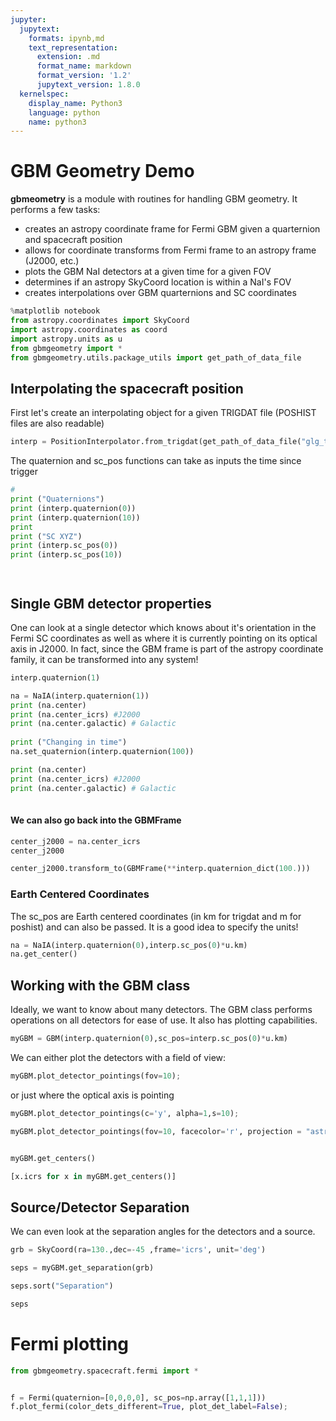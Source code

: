 ```yaml
---
jupyter:
  jupytext:
    formats: ipynb,md
    text_representation:
      extension: .md
      format_name: markdown
      format_version: '1.2'
      jupytext_version: 1.8.0
  kernelspec:
    display_name: Python3
    language: python
    name: python3
---
```


<!-- #region -->
# GBM Geometry Demo


**gbmeometry** is a module with routines for handling GBM geometry. It performs a few tasks:
* creates an astropy coordinate frame for Fermi GBM given a quarternion and spacecraft position
* allows for coordinate transforms from Fermi frame to an astropy frame (J2000, etc.)
* plots the GBM NaI detectors at a given time for a given FOV
* determines if an astropy SkyCoord location is within a NaI's FOV
* creates interpolations over GBM quarternions and SC coordinates

<!-- #endregion -->

```python
%matplotlib notebook
from astropy.coordinates import SkyCoord
import astropy.coordinates as coord
import astropy.units as u
from gbmgeometry import *
from gbmgeometry.utils.package_utils import get_path_of_data_file


```

## Interpolating the spacecraft position
First let's create an interpolating object for a given TRIGDAT file (POSHIST files are also readable)


```python
interp = PositionInterpolator.from_trigdat(get_path_of_data_file("glg_trigdat_all_bn080916009_v02.fit"))
```

The quaternion and sc_pos functions can take as inputs the time since trigger

```python
#
print ("Quaternions")
print (interp.quaternion(0))
print (interp.quaternion(10))
print
print ("SC XYZ")
print (interp.sc_pos(0))
print (interp.sc_pos(10))




```

## Single GBM detector properties

One can look at a single detector which knows about it's orientation in the Fermi SC coordinates as well as where it is currently pointing on its optical axis in J2000. In fact, since the GBM  frame is part of the astropy coordinate family, it can be transformed into any system!







```python
interp.quaternion(1)
```

```python
na = NaIA(interp.quaternion(1))
print (na.center)
print (na.center_icrs) #J2000
print (na.center.galactic) # Galactic
 
print ("Changing in time")
na.set_quaternion(interp.quaternion(100))

print (na.center)
print (na.center_icrs) #J2000
print (na.center.galactic) # Galactic
 
```

#### We can also go back into the GBMFrame 

```python
center_j2000 = na.center_icrs
center_j2000
```

```python
center_j2000.transform_to(GBMFrame(**interp.quaternion_dict(100.)))
```

### Earth Centered Coordinates

The sc_pos are Earth centered coordinates (in km for trigdat and m for poshist) and can also be passed. It is a good idea to specify the units!




```python
na = NaIA(interp.quaternion(0),interp.sc_pos(0)*u.km)
na.get_center()
```

## Working with the GBM class

Ideally, we want to know about many detectors. The GBM class performs operations on all detectors for ease of use. It also has plotting capabilities.

```python
myGBM = GBM(interp.quaternion(0),sc_pos=interp.sc_pos(0)*u.km)
```

We can either plot the detectors with a field of view:

```python
myGBM.plot_detector_pointings(fov=10);
```

or just where the optical axis is pointing

```python
myGBM.plot_detector_pointings(c='y', alpha=1,s=10);
```

```python
myGBM.plot_detector_pointings(fov=10, facecolor='r', projection = "astro globe", center = SkyCoord(30, -30, unit='deg', frame="icrs"), show_earth=False);
```

```python

myGBM.get_centers()


```

```python
[x.icrs for x in myGBM.get_centers()]
```

## Source/Detector Separation
We can even look at the separation angles for the detectors and a source.

```python
grb = SkyCoord(ra=130.,dec=-45 ,frame='icrs', unit='deg')

seps = myGBM.get_separation(grb)

seps.sort("Separation")

seps
```

# Fermi plotting

```python
from gbmgeometry.spacecraft.fermi import *


f = Fermi(quaternion=[0,0,0,0], sc_pos=np.array([1,1,1]))
f.plot_fermi(color_dets_different=True, plot_det_label=False);
```

```python

```
